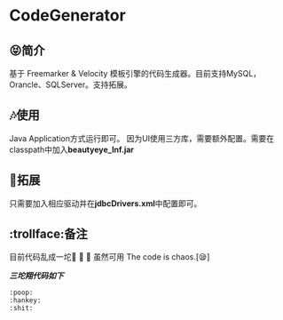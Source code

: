 # CodeGenerator
## :stuck_out_tongue_closed_eyes:简介
基于 Freemarker &amp; Velocity 模板引擎的代码生成器。目前支持MySQL，Orancle、SQLServer。支持拓展。

## :notes:使用
Java Application方式运行即可。
因为UI使用三方库，需要额外配置。需要在classpath中加入**beautyeye_lnf.jar**

## :thought_balloon:拓展
只需要加入相应驱动并在**jdbcDrivers.xml**中配置即可。

## :trollface:备注
目前代码乱成一坨:poop: :hankey: :shit: 虽然可用
The code is chaos.[:sleepy:]

***三坨翔代码如下***
```
:poop:
:hankey:
:shit:
```